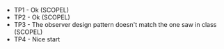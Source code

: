 - TP1 - Ok (SCOPEL)
- TP2 - Ok (SCOPEL)
- TP3 - The observer design pattern doesn't match the one saw in class (SCOPEL)
- TP4 - Nice start
